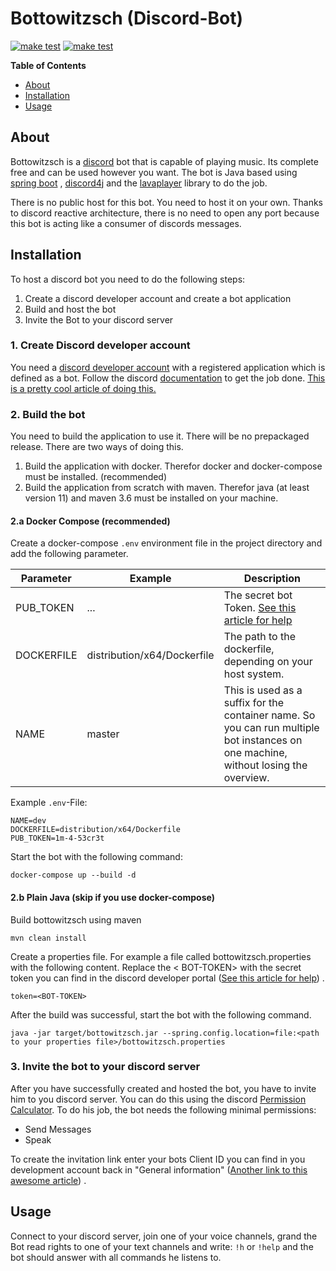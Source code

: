 # Bottowitzsch (Discord-Bot)

[![make test](https://github.com/hizr/bottowitzsch/workflows/maven-build/badge.svg)](https://github.com/hizr/bottowitzsch/actions/workflows/maven.yml?query=workflow%3Amaven-build+branch%3Amaster++)
[![make test](https://github.com/hizr/bottowitzsch/workflows/docker-image/badge.svg)](https://github.com/hizr/bottowitzsch/actions?query=workflow%3Adocker-image+branch%3Amaster++)

**Table of Contents**

<!-- toc -->

- [About](#about)
- [Installation](#installation)
- [Usage](#usage)

<!-- tocstop -->

## About

Bottowitzsch is a [discord](https://discord.com/) bot that is capable of playing music. Its complete free and can be
used however you want. The bot is Java based using [spring boot](https://spring.io/projects/spring-boot)
, [discord4j](https://github.com/Discord4J/Discord4J) and the [lavaplayer](https://github.com/sedmelluq/lavaplayer)
library to do the job.

There is no public host for this bot. You need to host it on your own. Thanks to discord reactive architecture, there is
no need to open any port because this bot is acting like a consumer of discords messages.

## Installation

To host a discord bot you need to do the following steps:

1. Create a discord developer account and create a bot application
2. Build and host the bot
3. Invite the Bot to your discord server

### 1. Create Discord developer account

You need a [discord developer account](https://discord.com/developers/docs/intro) with a registered application which is
defined as a bot. Follow the discord [documentation](https://discord.com/developers/docs/intro) to get the job
done. [This is a pretty cool article of doing this.](https://github.com/reactiflux/discord-irc/wiki/Creating-a-discord-bot-&-getting-a-token)

### 2. Build the bot

You need to build the application to use it. There will be no prepackaged release. There are two ways of doing this.

1. Build the application with docker. Therefor docker and docker-compose must be installed. (recommended)
2. Build the application from scratch with maven. Therefor java (at least version 11) and maven 3.6 must be installed on
   your machine.

#### 2.a Docker Compose (recommended)

Create a docker-compose ```.env``` environment file in the project directory and add the following parameter.

| Parameter  | Example                     | Description                                                                                                                                               |
|------------|-----------------------------|-----------------------------------------------------------------------------------------------------------------------------------------------------------|
| PUB_TOKEN  | ...                         | The secret bot Token. [See this article for help](https://github.com/reactiflux/discord-irc/wiki/Creating-a-discord-bot-&-getting-a-token#token-security) |
| DOCKERFILE | distribution/x64/Dockerfile | The path to the dockerfile, depending on your host system.                                                                                                |
| NAME       | master                      | This is used as a suffix for the container name. So you can run multiple bot instances on one machine, without losing the overview.                       |

Example ```.env```-File:
```properties
NAME=dev
DOCKERFILE=distribution/x64/Dockerfile
PUB_TOKEN=1m-4-53cr3t
```

Start the bot with the following command:
```shell
docker-compose up --build -d
```

#### 2.b Plain Java (skip if you use docker-compose)

Build bottowitzsch using maven
```shell
mvn clean install
```

Create a properties file. For example a file called bottowitzsch.properties with the following content. Replace the <
BOT-TOKEN> with the secret token you can find in the discord developer
portal ([See this article for help](https://github.com/reactiflux/discord-irc/wiki/Creating-a-discord-bot-&-getting-a-token#token-security))
.

```properties
token=<BOT-TOKEN>
```

After the build was successful, start the bot with the following command.

```shell
java -jar target/bottowitzsch.jar --spring.config.location=file:<path to your properties file>/bottowitzsch.properties
```

### 3. Invite the bot to your discord server

After you have successfully created and hosted the bot, you have to invite him to you discord server. You can do this
using the discord [Permission Calculator](https://discordapi.com/permissions.html#8). To do his job, the bot needs the
following minimal permissions:

* Send Messages
* Speak

To create the invitation link enter your bots Client ID you can find in you development account back in "General
information" ([Another link to this awesome article](https://github.com/reactiflux/discord-irc/wiki/Creating-a-discord-bot-&-getting-a-token#adding-your-bot-to-your-server))
.

## Usage

Connect to your discord server, join one of your voice channels, grand the Bot read rights to one of your text channels
and write: ```!h``` or ```!help``` and the bot should answer with all commands he listens to.

